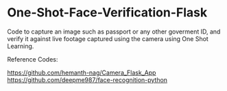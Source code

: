 # One-Shot-Face-Verification-Flask

Code to capture an image such as passport or any other goverment ID, and verify it against live footage captured using the camera using One Shot Learning.

Reference Codes:

https://github.com/hemanth-nag/Camera_Flask_App
https://github.com/deepme987/face-recognition-python
